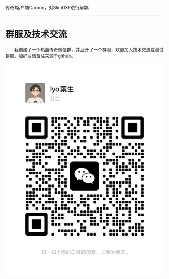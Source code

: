 传奇1客户端Carbon，对SlimDX9进行解耦

---

# 群服及技术交流

&emsp;&emsp;我创建了一个热血传奇微信群，并且开了一个群服，欢迎加入技术交流或测试群服。加好友请备注来源于github。</br>

<img src='https://github.com/AndrewChien/Blog/blob/master/source/%E5%BE%AE%E4%BF%A1%E5%9B%BE%E7%89%87_20250924082850_143_187.jpg'/></br>

&emsp;&emsp;</br>
